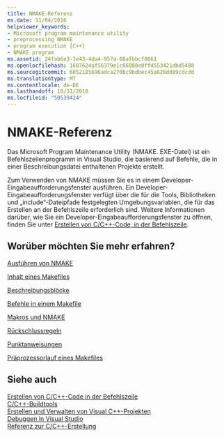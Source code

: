 ```yaml
---
title: NMAKE-Referenz
ms.date: 11/04/2016
helpviewer_keywords:
- Microsoft program maintenance utility
- preprocessing NMAKE
- program execution [C++]
- NMAKE program
ms.assetid: 24fab6e3-7e43-4da4-957a-88afbbcf8661
ms.openlocfilehash: 1607624af56379e1c86088e0ff4553421dbd5488
ms.sourcegitcommit: 6052185696adca270bc9bdbec45a626dd89cdcdd
ms.translationtype: MT
ms.contentlocale: de-DE
ms.lasthandoff: 10/31/2018
ms.locfileid: "50539424"
---
```

# <a name="nmake-reference"></a>NMAKE-Referenz

Das Microsoft Program Maintenance Utility (NMAKE. EXE-Datei) ist ein Befehlszeilenprogramm in Visual Studio, die basierend auf Befehle, die in einer Beschreibungsdatei enthaltenen Projekte erstellt.

Zum Verwenden von NMAKE müssen Sie es in einem Developer-Eingabeaufforderungsfenster ausführen. Ein Developer-Eingabeaufforderungsfenster verfügt über die für die Tools, Bibliotheken und „include“-Dateipfade festgelegten Umgebungsvariablen, die für das Erstellen an der Befehlszeile erforderlich sind. Weitere Informationen darüber, wie Sie ein Developer-Eingabeaufforderungsfenster zu öffnen, finden Sie unter [Erstellen von C/C++-Code, in der Befehlszeile](../build/building-on-the-command-line.md).

## <a name="what-do-you-want-to-know-more-about"></a>Worüber möchten Sie mehr erfahren?

[Ausführen von NMAKE](../build/running-nmake.md)

[Inhalt eines Makefiles](../build/contents-of-a-makefile.md)

[Beschreibungsblöcke](../build/description-blocks.md)

[Befehle in einem Makefile](../build/commands-in-a-makefile.md)

[Makros und NMAKE](../build/macros-and-nmake.md)

[Rückschlussregeln](../build/inference-rules.md)

[Punktanweisungen](../build/dot-directives.md)

[Präprozessorlauf eines Makefiles](../build/makefile-preprocessing.md)

## <a name="see-also"></a>Siehe auch

[Erstellen von C/C++-Code in der Befehlszeile](../build/building-on-the-command-line.md)<br/>
[C/C++-Buildtools](../build/reference/c-cpp-build-tools.md)<br/>
[Erstellen und Verwalten von Visual C++-Projekten](../ide/creating-and-managing-visual-cpp-projects.md)<br/>
[Debuggen in Visual Studio](/visualstudio/debugger/debugging-in-visual-studio)<br/>
[Referenz zur C/C++-Erstellung](../build/reference/c-cpp-building-reference.md)